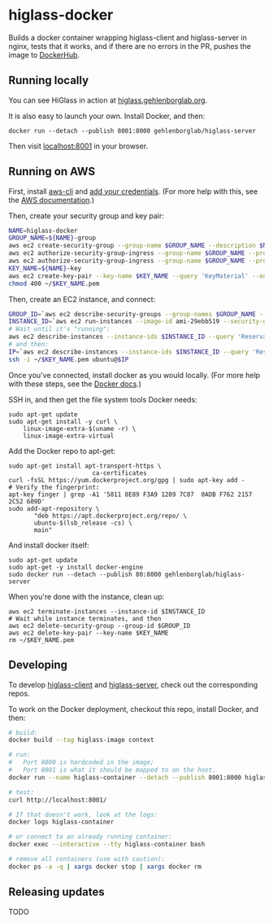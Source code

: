 # higlass-docker

Builds a docker container wrapping higlass-client and higlass-server in nginx,
tests that it works, and if there are no errors in the PR, pushes the image to 
[DockerHub](https://hub.docker.com/r/gehlenborglab/higlass-server/).

## Running locally

You can see HiGlass in action at [higlass.gehlenborglab.org](http://higlass.gehlenborglab.org/).

It is also easy to launch your own. Install Docker, and then:
```
docker run --detach --publish 8001:8000 gehlenborglab/higlass-server
```

Then visit [localhost:8001](http://localhost:8001/) in your browser.


## Running on AWS

First, install [aws-cli](https://aws.amazon.com/cli/) and 
[add your credentials](http://docs.aws.amazon.com/cli/latest/userguide/cli-chap-getting-started.html#cli-quick-configuration).
(For more help with this, see the [AWS documentation](http://docs.aws.amazon.com/cli/latest/userguide/tutorial-ec2-ubuntu.html).)

Then, create your security group and key pair:
```bash
NAME=higlass-docker
GROUP_NAME=${NAME}-group
aws ec2 create-security-group --group-name $GROUP_NAME --description $NAME
aws ec2 authorize-security-group-ingress --group-name $GROUP_NAME --protocol tcp --port 22 --cidr 0.0.0.0/0
aws ec2 authorize-security-group-ingress --group-name $GROUP_NAME --protocol tcp --port 80 --cidr 0.0.0.0/0
KEY_NAME=${NAME}-key
aws ec2 create-key-pair --key-name $KEY_NAME --query 'KeyMaterial' --output text > ~/$KEY_NAME.pem
chmod 400 ~/$KEY_NAME.pem
```

Then, create an EC2 instance, and connect:
```bash
GROUP_ID=`aws ec2 describe-security-groups --group-names $GROUP_NAME --query 'SecurityGroups[0].GroupId' --output text`
INSTANCE_ID=`aws ec2 run-instances --image-id ami-29ebb519 --security-group-ids $GROUP_ID --count 1 --instance-type t2.micro --key-name $KEY_NAME --query 'Instances[0].InstanceId' --output text`
# Wait until it's "running":
aws ec2 describe-instances --instance-ids $INSTANCE_ID --query 'Reservations[0].Instances[0].State.Name' --output text
# and then:
IP=`aws ec2 describe-instances --instance-ids $INSTANCE_ID --query 'Reservations[0].Instances[0].PublicIpAddress' --output text`
ssh -i ~/$KEY_NAME.pem ubuntu@$IP
```

Once you've connected, install docker as you would locally.
(For more help with these steps, see the
[Docker docs](https://docs.docker.com/engine/installation/linux/ubuntu/).)

SSH in, and then get the file system tools Docker needs:
```
sudo apt-get update
sudo apt-get install -y curl \
    linux-image-extra-$(uname -r) \
    linux-image-extra-virtual
```
Add the Docker repo to apt-get:
```
sudo apt-get install apt-transport-https \
                       ca-certificates
curl -fsSL https://yum.dockerproject.org/gpg | sudo apt-key add -
# Verify the fingerprint:
apt-key finger | grep -A1 '5811 8E89 F3A9 1289 7C07  0ADB F762 2157 2C52 609D'
sudo add-apt-repository \
       "deb https://apt.dockerproject.org/repo/ \
       ubuntu-$(lsb_release -cs) \
       main"
```
And install docker itself:
```
sudo apt-get update
sudo apt-get -y install docker-engine
sudo docker run --detach --publish 80:8000 gehlenborglab/higlass-server
```

When you're done with the instance, clean up:
```
aws ec2 terminate-instances --instance-id $INSTANCE_ID
# Wait while instance terminates, and then
aws ec2 delete-security-group --group-id $GROUP_ID
aws ec2 delete-key-pair --key-name $KEY_NAME
rm ~/$KEY_NAME.pem
```



## Developing

To develop [higlass-client](https://github.com/hms-dbmi/higlass) and
[higlass-server](https://github.com/hms-dbmi/higlass-server),
check out the corresponding repos. 

To work on the Docker deployment, checkout this repo, install Docker, and then:

```bash
# build:
docker build --tag higlass-image context

# run:
#   Port 8000 is hardcoded in the image;
#   Port 8001 is what it should be mapped to on the host.
docker run --name higlass-container --detach --publish 8001:8000 higlass-image

# test:
curl http://localhost:8001/

# If that doesn't work, look at the logs:
docker logs higlass-container

# or connect to an already running container:
docker exec --interactive --tty higlass-container bash

# remove all containers (use with caution):
docker ps -a -q | xargs docker stop | xargs docker rm
```


## Releasing updates

TODO
